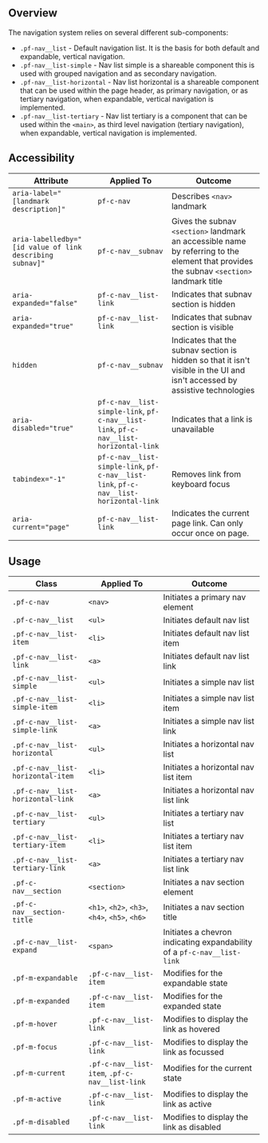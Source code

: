 ## Overview

The navigation system relies on several different sub-components: 

* `.pf-nav__list` - Default navigation list. It is the basis for both default and expandable, vertical navigation.
* `.pf-nav__list-simple` - Nav list simple is a shareable component this is used with grouped navigation and as secondary navigation.
* `.pf-nav__list-horizontal` - Nav list horizontal is a shareable component that can be used within the page header, as primary navigation, or as tertiary navigation, when expandable, vertical navigation is implemented.
* `.pf-nav__list-tertiary` - Nav list tertiary is a component that can be used within the `<main>`, as third level navigation (tertiary navigation), when expandable, vertical navigation is implemented.

## Accessibility

| Attribute | Applied To | Outcome |
| -- | -- | -- |
| `aria-label="[landmark description]"` | `pf-c-nav` |  Describes `<nav>` landmark |
| `aria-labelledby="[id value of link describing subnav]"` | `pf-c-nav__subnav` |  Gives the subnav `<section>` landmark an accessible name by referring to the element that provides the subnav `<section>` landmark title |
| `aria-expanded="false"` | `pf-c-nav__list-link` |  Indicates that subnav section is hidden |
| `aria-expanded="true"` | `pf-c-nav__list-link` |  Indicates that subnav section is visible |
| `hidden` | `pf-c-nav__subnav` |  Indicates that the subnav section is hidden so that it isn't visible in the UI and isn't accessed by assistive technologies |
| `aria-disabled="true"`  | `pf-c-nav__list-simple-link`, `pf-c-nav__list-link`, `pf-c-nav__list-horizontal-link` |  Indicates that a link is unavailable |
| `tabindex="-1"` | `pf-c-nav__list-simple-link`, `pf-c-nav__list-link`, `pf-c-nav__list-horizontal-link` |  Removes link from keyboard focus |
| `aria-current="page"`   | `pf-c-nav__list-link` |  Indicates the current page link. Can only occur once on page. |


## Usage

| Class | Applied To | Outcome |
| -- | -- | -- |
| `.pf-c-nav`                           | `<nav>`                                 | Initiates a primary nav element |
| `.pf-c-nav__list`                     | `<ul>`                                  | Initiates default nav list |
| `.pf-c-nav__list-item`                | `<li>`                                  | Initiates default nav list item |
| `.pf-c-nav__list-link`                | `<a>`                                   | Initiates default nav list link |
| `.pf-c-nav__list-simple`              | `<ul>`                                  | Initiates a simple nav list |
| `.pf-c-nav__list-simple-item`         | `<li>`                                  | Initiates a simple nav list item |
| `.pf-c-nav__list-simple-link`         | `<a>`                                   | Initiates a simple nav list link |
| `.pf-c-nav__list-horizontal`          | `<ul>`                                  | Initiates a horizontal nav list |
| `.pf-c-nav__list-horizontal-item`     | `<li>`                                  | Initiates a horizontal nav list item |
| `.pf-c-nav__list-horizontal-link`     | `<a>`                                   | Initiates a horizontal nav list link |
| `.pf-c-nav__list-tertiary`            | `<ul>`                                  | Initiates a tertiary nav list |
| `.pf-c-nav__list-tertiary-item`       | `<li>`                                  | Initiates a tertiary nav list item |
| `.pf-c-nav__list-tertiary-link`       | `<a>`                                   | Initiates a tertiary nav list link |
| `.pf-c-nav__section`                  | `<section>`                             | Initiates a nav section element |
| `.pf-c-nav__section-title`            | `<h1>`, `<h2>`, `<h3>`, `<h4>`, `<h5>`, `<h6>`                        | Initiates a nav section title |
| `.pf-c-nav__list-expand`              | `<span>`                                | Initiates a chevron indicating expandability of a `pf-c-nav__list-link` |
| `.pf-m-expandable`                    | `.pf-c-nav__list-item`                  | Modifies for the expandable state |
| `.pf-m-expanded`                      | `.pf-c-nav__list-item`                  | Modifies for the expanded state |
| `.pf-m-hover`                         | `.pf-c-nav__list-link`                  | Modifies to display the link as hovered |
| `.pf-m-focus`                         | `.pf-c-nav__list-link`                  | Modifies to display the link as focussed |
| `.pf-m-current`                       | `.pf-c-nav__list-item`, `.pf-c-nav__list-link`  | Modifies for the current state |
| `.pf-m-active`                        | `.pf-c-nav__list-link`                  | Modifies to display the link as active |
| `.pf-m-disabled`                      | `.pf-c-nav__list-link`                  | Modifies to display the link as disabled |
